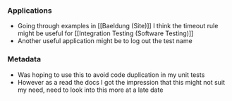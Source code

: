 ### Applications
- Going through examples in [[Baeldung (Site)]] I think the timeout rule might be useful for [[Integration Testing (Software Testing)]]
- Another useful application might be to log out the test name

### Metadata
- Was hoping to use this to avoid code duplication in my unit tests
- However as a read the docs I got the impression that this might not suit my need, need to look into this more at a late date